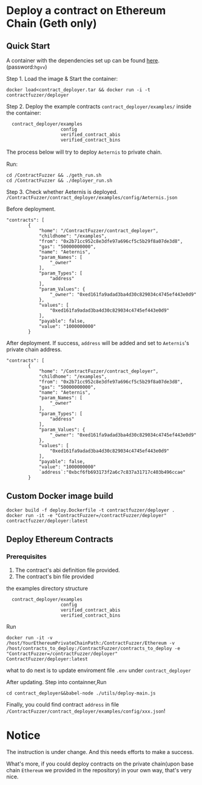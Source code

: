 # Deploy a contract on Ethereum Chain (Geth only)

## Quick Start

A container with the dependencies set up can be found [here](https://pan.baidu.com/s/1HwG3DNvNb32SxbQ1pyMwYQ).(password:`hgvv`)

Step 1. Load the image & Start the container:
```
docker load<contract_deployer.tar && docker run -i -t contractfuzzer/deployer
```

Step 2. Deploy the example contracts `contract_deployer/examples/` inside the container:

```
  contract_deployer/examples
                    config
                    verified_contract_abis
                    verified_contract_bins
```
The process below will try to deploy `Aeternis` to private chain.　

Run:
```
cd /ContractFuzzer && ./geth_run.sh
cd /ContractFuzzer && ./deployer_run.sh
```
Step 3. Check whether Aeternis is deployed.
`/ContractFuzzer/contract_deployer/examples/config/Aeternis.json` 

Before deployment.

```
"contracts": [
        {
            "home": "/ContractFuzzer/contract_deployer",
            "childhome": "/examples",
            "from": "0x2b71cc952c8e3dfe97a696cf5c5b29f8a07de3d8",
            "gas": "50000000000",
            "name": "Aeternis",
            "param_Names": [
                "_owner"
            ],
            "param_Types": [
                "address"
            ],
            "param_Values": {
                "_owner": "0xed161fa9adad3ba4d30c829034c4745ef443e0d9"
            },
            "values": [
                "0xed161fa9adad3ba4d30c829034c4745ef443e0d9"
            ],
            "payable": false,
            "value": "1000000000"
        }
```

After deployment. If success, `address` will be added and set to `Aeternis`'s private chain address.
```
"contracts": [
        {
            "home": "/ContractFuzzer/contract_deployer",
            "childhome": "/examples",
            "from": "0x2b71cc952c8e3dfe97a696cf5c5b29f8a07de3d8",
            "gas": "50000000000",
            "name": "Aeternis",
            "param_Names": [
                "_owner"
            ],
            "param_Types": [
                "address"
            ],
            "param_Values": {
                "_owner": "0xed161fa9adad3ba4d30c829034c4745ef443e0d9"
            },
            "values": [
                "0xed161fa9adad3ba4d30c829034c4745ef443e0d9"
            ],
            "payable": false,
            "value": "1000000000"
            `address`:"0xbcf6fb693173f2a6c7c837a31717c403b496ccae"
        }
```
## Custom Docker image build

```
docker build -f deploy.Dockerfile -t contractfuzzer/deployer .
docker run -it -e "ContractFuzzer=/contractFuzzer/deployer"  contractfuzzer/deployer:latest
```
## Deploy Ethereum Contracts

### Prerequisites

1. The contract's abi definition file provided.
2. The contract's bin file provided

the examples directory structure
```
  contract_deployer/examples
                    config
                    verified_contract_abis
                    verified_contract_bins
```
Run 
```
docker run -it -v /host/YourEthereumPrivateChainPath:/ContractFuzzer/Ethereum -v /host/contracts_to_deploy:/ContractFuzzer/contracts_to_deploy -e "ContractFuzzer=/contractFuzzer/deployer"  ContractFuzzer/deployer:latest
```
what to do next is to update enviroment file `.env` under `contract_deployer`

After updating. Step into containner,Run
```
cd contract_deployer&&babel-node ./utils/deploy-main.js
```
Finally, you could find contract `address` in file 
`/ContractFuzzer/contract_deployer/examples/config/xxx.json`!

# Notice

The instruction is under change. And this needs efforts to make a success.

What's more, if you could deploy contracts on the private chain(upon base chain `Ethereum`  we provided in the repository) in your own way, that's very nice.

